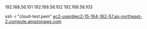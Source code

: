 192.168.56.101
192.168.56.102
192.168.56.103


ssh -i "cloud-test.pem" ec2-user@ec2-15-164-162-57.ap-northeast-2.compute.amazonaws.com
